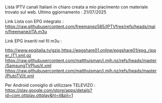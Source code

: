 Lista IPTV canali Italiani in chiaro creata a mio piacimento con materiale trovato sul web.
Ultimo ggiornamento : 21/07/2025

Link Lista con EPG integrato : https://raw.githubusercontent.com/freemanez585/IPTVfree/refs/heads/main/freemanezITA.m3u

Link EPG inseriti nel fil m3u :

http://www.epgitalia.tv/gzip,https://epgshare01.online/epgshare01/epg_ripper_IT1.xml.gz
https://raw.githubusercontent.com/matthuisman/i.mjh.nz/refs/heads/master/SamsungTVPlus/it.xml
https://raw.githubusercontent.com/matthuisman/i.mjh.nz/refs/heads/master/PlutoTV/it.xml

Per Android consiglio di utilizzare TELEVIZO  : https://play.google.com/store/apps/details?id=com.ottplay.ottplay&hl=it&pli=1

